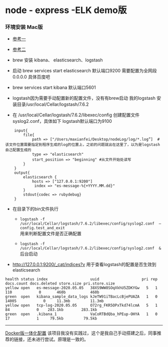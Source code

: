 # node - express -ELK demo版

### 环境安装  Mac版  
* [参考一](https://www.cnblogs.com/Dev0ps/p/9314551.html)     
* [参考二](http://www.51niux.com/?id=205)

* brew 安装  kibana、 elasticsearch、logstash

* 启动  brew services start elasticsearch   默认端口9200 需要配置为全网段 0.0.0.0  具体百度吧


* brew services start kibana   默认端口5601


* logstash因为需要手动配置新的配置文件，没有有brew启动  我的logstash 安装目录/usr/local/Cellar/logstash/7.6.2


* 在 /usr/local/Cellar/logstash/7.6.2/libexec/config 创建配置文件 syslog2.conf，具体如下  logstash默认端口为9100


```
	input{
	    file{
	        path => ["/Users/maxianfei/Desktop/nodeLog/log/*.log”]  #该文件位置需要指定到程序生成的log的位置上，之前的问题就出在这里了，以为是logstash自己配置生成的
	        type => "elasticsearch"
	        start_position => "beginning" #从文件开始处读写
	    }
	}
	output{
	    elasticsearch {
	        hosts => ["127.0.0.1:9200"]
	         index => "es-message-%{+YYYY.MM.dd}"
	    }
	    stdout{codec => rubydebug}
	}
```

* 在目录下的bin文件执行


    * `logstash -f /usr/local/Cellar/logstash/7.6.2/libexec/config/syslog2.conf  —config.test_and_exit`  <br> 用来判断配置文件是否正确配置

    
    * `logstash -f /usr/local/Cellar/logstash/7.6.2/libexec/config/syslog2.conf  & ` <br>  后台启动
    

* http://127.0.0.1:9200/_cat/indices?v  用于查看logstash的配置是否生效到elasticsearch

```
health status index                   uuid                   pri rep docs.count docs.deleted store.size pri.store.size
yellow open   es-message-2020.05.05   38XS9WW8SOqXkhU5ZDKYGw   5   1        110            0       460b           460b
green  open   kibana_sample_data_logs kJeTW91iTBacLcBjePUAZA   1   0      14005            0     11.3mb         11.3mb
yellow open   tcp-log-2020.05.05      O72rg_FKR5OPxTkd74lcmA   5   1         84            0    283.1kb        283.1kb
green  open   .kibana_1               VaCoRTBdQba_hPEup-OHYA   1   0         17            1     79.5kb         79.5kb

```
 
---- 
[Docker版一体化配置](https://weibo.com/ttarticle/p/show?id=2309404500938705469513) 该项目我没有实践过，这个是我自己手动搭建之后，同事推荐的链接，还未进行尝试。原理是一致的。